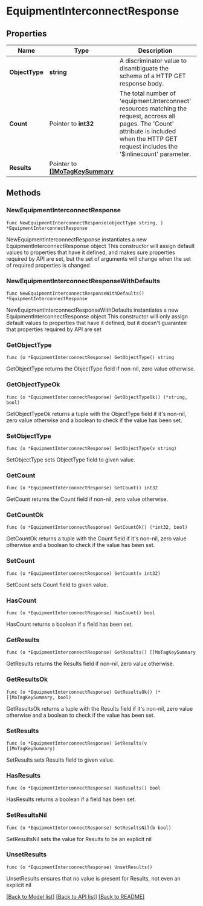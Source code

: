 # EquipmentInterconnectResponse

## Properties

Name | Type | Description | Notes
------------ | ------------- | ------------- | -------------
**ObjectType** | **string** | A discriminator value to disambiguate the schema of a HTTP GET response body. | 
**Count** | Pointer to **int32** | The total number of &#39;equipment.Interconnect&#39; resources matching the request, accross all pages. The &#39;Count&#39; attribute is included when the HTTP GET request includes the &#39;$inlinecount&#39; parameter. | [optional] 
**Results** | Pointer to [**[]MoTagKeySummary**](MoTagKeySummary.md) |  | [optional] 

## Methods

### NewEquipmentInterconnectResponse

`func NewEquipmentInterconnectResponse(objectType string, ) *EquipmentInterconnectResponse`

NewEquipmentInterconnectResponse instantiates a new EquipmentInterconnectResponse object
This constructor will assign default values to properties that have it defined,
and makes sure properties required by API are set, but the set of arguments
will change when the set of required properties is changed

### NewEquipmentInterconnectResponseWithDefaults

`func NewEquipmentInterconnectResponseWithDefaults() *EquipmentInterconnectResponse`

NewEquipmentInterconnectResponseWithDefaults instantiates a new EquipmentInterconnectResponse object
This constructor will only assign default values to properties that have it defined,
but it doesn't guarantee that properties required by API are set

### GetObjectType

`func (o *EquipmentInterconnectResponse) GetObjectType() string`

GetObjectType returns the ObjectType field if non-nil, zero value otherwise.

### GetObjectTypeOk

`func (o *EquipmentInterconnectResponse) GetObjectTypeOk() (*string, bool)`

GetObjectTypeOk returns a tuple with the ObjectType field if it's non-nil, zero value otherwise
and a boolean to check if the value has been set.

### SetObjectType

`func (o *EquipmentInterconnectResponse) SetObjectType(v string)`

SetObjectType sets ObjectType field to given value.


### GetCount

`func (o *EquipmentInterconnectResponse) GetCount() int32`

GetCount returns the Count field if non-nil, zero value otherwise.

### GetCountOk

`func (o *EquipmentInterconnectResponse) GetCountOk() (*int32, bool)`

GetCountOk returns a tuple with the Count field if it's non-nil, zero value otherwise
and a boolean to check if the value has been set.

### SetCount

`func (o *EquipmentInterconnectResponse) SetCount(v int32)`

SetCount sets Count field to given value.

### HasCount

`func (o *EquipmentInterconnectResponse) HasCount() bool`

HasCount returns a boolean if a field has been set.

### GetResults

`func (o *EquipmentInterconnectResponse) GetResults() []MoTagKeySummary`

GetResults returns the Results field if non-nil, zero value otherwise.

### GetResultsOk

`func (o *EquipmentInterconnectResponse) GetResultsOk() (*[]MoTagKeySummary, bool)`

GetResultsOk returns a tuple with the Results field if it's non-nil, zero value otherwise
and a boolean to check if the value has been set.

### SetResults

`func (o *EquipmentInterconnectResponse) SetResults(v []MoTagKeySummary)`

SetResults sets Results field to given value.

### HasResults

`func (o *EquipmentInterconnectResponse) HasResults() bool`

HasResults returns a boolean if a field has been set.

### SetResultsNil

`func (o *EquipmentInterconnectResponse) SetResultsNil(b bool)`

 SetResultsNil sets the value for Results to be an explicit nil

### UnsetResults
`func (o *EquipmentInterconnectResponse) UnsetResults()`

UnsetResults ensures that no value is present for Results, not even an explicit nil

[[Back to Model list]](../README.md#documentation-for-models) [[Back to API list]](../README.md#documentation-for-api-endpoints) [[Back to README]](../README.md)


